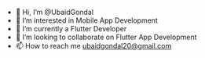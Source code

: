 - 👋 Hi, I’m @UbaidGondal
- 👀 I’m interested in Mobile App Development
- 🌱 I’m currently a Flutter Developer 
- 💞️ I’m looking to collaborate on Flutter App Development
- 📫 How to reach me ubaidgondal20@gmail.com

<!---
UbaidGondal/UbaidGondal is a ✨ special ✨ repository because its `README.md` (this file) appears on your GitHub profile.
You can click the Preview link to take a look at your changes.
--->
